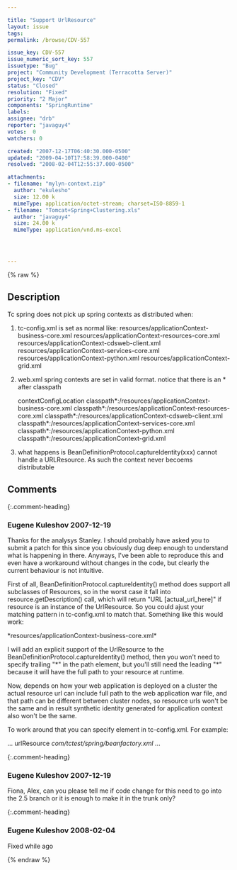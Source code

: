 ```yaml
---

title: "Support UrlResource"
layout: issue
tags: 
permalink: /browse/CDV-557

issue_key: CDV-557
issue_numeric_sort_key: 557
issuetype: "Bug"
project: "Community Development (Terracotta Server)"
project_key: "CDV"
status: "Closed"
resolution: "Fixed"
priority: "2 Major"
components: "SpringRuntime"
labels: 
assignee: "drb"
reporter: "javaguy4"
votes:  0
watchers: 0

created: "2007-12-17T06:40:30.000-0500"
updated: "2009-04-10T17:58:39.000-0400"
resolved: "2008-02-04T12:55:37.000-0500"

attachments:
- filename: "mylyn-context.zip"
  author: "ekulesho"
  size: 12.00 k
  mimeType: application/octet-stream; charset=ISO-8859-1
- filename: "Tomcat+Spring+Clustering.xls"
  author: "javaguy4"
  size: 24.00 k
  mimeType: application/vnd.ms-excel




---
```


{% raw %}

## Description

<div markdown="1" class="description">

Tc spring does not pick up spring contexts as distributed when:

1.  tc-config.xml is set as normal like:
                        <paths>
                            <path>resources/applicationContext-business-core.xml</path>
                            <path>resources/applicationContext-resources-core.xml</path>
                            <path>resources/applicationContext-cdsweb-client.xml</path>
                            <path>resources/applicationContext-services-core.xml</path>
                            <path>resources/applicationContext-python.xml</path>
                            <path>resources/applicationContext-grid.xml</path>
                        </paths>

2.  web.xml spring contexts are set in valid format.  notice that there is an \* after classpath

    <context-param>
        <param-name>contextConfigLocation</param-name>
        <param-value>
            classpath*:/resources/applicationContext-business-core.xml
            classpath*:/resources/applicationContext-resources-core.xml
            classpath*:/resources/applicationContext-cdsweb-client.xml
            classpath*:/resources/applicationContext-services-core.xml
            classpath*:/resources/applicationContext-python.xml
            classpath*:/resources/applicationContext-grid.xml
        </param-value>
    </context-param>


3.  what happens is BeanDefinitionProtocol.captureIdentity(xxx) cannot handle a URLResource.  As such the context never becoems distributable


</div>

## Comments


{:.comment-heading}
### **Eugene Kuleshov** <span class="date">2007-12-19</span>

<div markdown="1" class="comment">

Thanks for the analysys Stanley. I should probably have asked you to submit a patch for this since you obviously dug deep enough to understand what is happening in there. Anyways, I've been able to reproduce this and even have a workaround without changes in the code, but clearly the current behaviour is not intuitive.

First of all, BeanDefinitionProtocol.captureIdentity() method does support all subclasses of Resources, so in the worst case it fall into resource.getDescription() call, which will return "URL [actual\_url\_here]" if resource is an instance of the UrlResource. So you could ajust your matching pattern in tc-config.xml to match that. Something like this would work:

<path>\*resources/applicationContext-business-core.xml\*</path>

I will add an explicit support of the UrlResource to the BeanDefinitionProtocol.captureIdentity() method, then you won't need to specify trailing "\*" in the path element, but you'll still need the leading "\*" because it will have the full path to your resource at runtime.

Now, depends on how your web application is deployed on a cluster the actual resource url can include full path to the web application war file, and that path can be different between cluster nodes, so resource urls won't be the same and in result synthetic identity generated for application context also won't be the same.

To work around that you can specify <rootName> element in tc-config.xml. For example:

  ...
  <application-contexts>
      <application-context>
          <root-name>urlResource</root-name>
              <paths>
                  <path>*com/tctest/spring/beanfactory.xml*</path>
             </paths>
            ...


</div>


{:.comment-heading}
### **Eugene Kuleshov** <span class="date">2007-12-19</span>

<div markdown="1" class="comment">

Fiona, Alex, can you please tell me if code change for this need to go into the 2.5 branch or it is enough to make it in the trunk only?

</div>


{:.comment-heading}
### **Eugene Kuleshov** <span class="date">2008-02-04</span>

<div markdown="1" class="comment">

Fixed while ago

</div>



{% endraw %}
